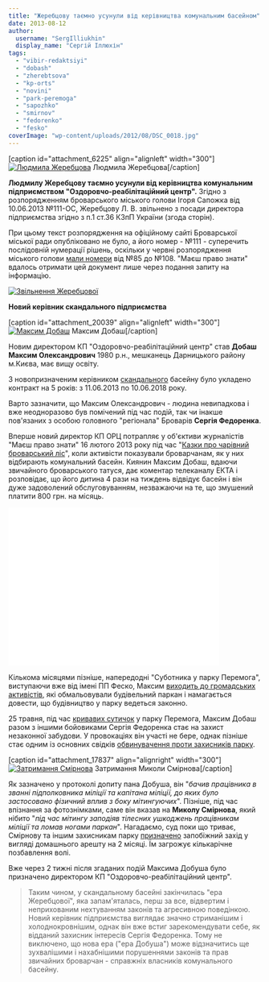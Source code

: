 ```yaml
---
title: "Жеребцову таємно усунули від керівництва комунальним басейном"
date: 2013-08-12
author: 
  username: "SergIlliukhin"
  display_name: "Сергій Іллюхін"
tags: 
  - "vibir-redaktsiyi"
  - "dobash"
  - "zherebtsova"
  - "kp-orts"
  - "novini"
  - "park-peremoga"
  - "sapozhko"
  - "smirnov"
  - "fedorenko"
  - "fesko"
coverImage: "wp-content/uploads/2012/08/DSC_0018.jpg"
---
```


\[caption id="attachment\_6225" align="alignleft" width="300"\][![Людмила Жеребцова](https://mpz.brovary.org/wp-content/uploads/2012/08/DSC_0018.jpg "Людмила Жеребцова")](https://mpz.brovary.org/wp-content/uploads/2012/08/DSC_0018.jpg) Людмила Жеребцова\[/caption\]

**Людмилу Жеребцову таємно усунули від керівництва комунальним підприємством "Оздоровчо-реабілітаційний центр".** Згідно з розпорядженням броварського міського голови Ігоря Сапожка від 10.06.2013 №111-ОС, Жеребцову Л. В. звільнено з посади директора підприємства згідно з п.1 ст.36 КЗпП України (згода сторін).

При цьому текст розпорядження на офіційному сайті Броварської міської ради опубліковано не було, а його номер - №111 - суперечить послідовній нумерації рішень, оскільки у червні розпорядження міського голови [мали номери](http://docs.pravo-znaty.org.ua/s/0/20/2/1?from=01.01.2013&type=2&fld=0&status=0) від №85 до №108. "Маєш право знати" вдалось отримати цей документ лише через подання запиту на інформацію.

[![Звільнення Жеребцової](https://mpz.brovary.org/wp-content/uploads/2013/08/rishennya.jpg)](https://mpz.brovary.org/wp-content/uploads/2013/08/rishennya.jpg)

**Новий керівник скандального підприємства**

\[caption id="attachment\_20039" align="alignleft" width="300"\][![Максим Добаш](https://mpz.brovary.org/wp-content/uploads/2013/08/dobash.jpg)](https://mpz.brovary.org/wp-content/uploads/2013/08/dobash.jpg) Максим Добаш\[/caption\]

Новим директором КП "Оздоровчо-реабілітаційний центр" став **Добаш Максим Олександрович** 1980 р.н., мешканець Дарницького району м.Києва, має вищу освіту.

З новопризначеним керівником [скандального](https://mpz.brovary.org/tag/kp-orts/) басейну було укладено контракт на 5 років: з 11.06.2013 по 10.06.2018 року.

Варто зазначити, що Максим Олександрович - людина невипадкова і вже неодноразово був помічений під час подій, так чи інакше пов'язаних з особою головного "регіонала" Броварів **Сергія Федоренка**.

Вперше новий директор КП ОРЦ потрапляє у об'єктиви журналістів "Маєш право знати" 16 лютого 2013 року під час "[Казки про чарівний броварський ліс](https://mpz.brovary.org/brovarchanam-poyasnili-yak-zupiniti-hitru-lisichku-zherebtsovu/)", коли активісти показували броварчанам, як у них відбирають комунальний басейн. Киянин Максим Добаш, вдаючи звичайного броварського татуся, дає коментар телеканалу ЕКТА і розповідає, що його дитина 4 рази на тиждень відвідує басейн і він дуже задоволений обслуговуванням, незважаючи на те, що змушений платити 800 грн. на місяць.

<iframe width="420" height="315" src="//www.youtube.com/embed/5RuZ7cYVqVY" frameborder="0" allowfullscreen></iframe>

Кількома місяцями пізніше, напередодні "Суботника у парку Перемога", виступаючи вже від імені ПП Феско, Максим [виходить до громадських активістів](https://mpz.brovary.org/chastinu-parku-peremoga-obgorodili-parkanom-pid-zabudovu-fedorenkom/), які обмальовували будівельний паркан і намагається довести, що будівництво у парку ведеться законно.

25 травня, під час [кривавих сутичок](https://mpz.brovary.org/krivavi-sutichki-vidbulis-u-brovarah-mizh-meshkantsyami-ta-zabudovnikami-tsentralnogo-parku/) у парку Перемога, Максим Добаш разом з іншими бойовиками Сергія Федоренка стає на захист незаконної забудови. У провокаціях він участі не бере, однак пізніше стає одним із основних свідків [обвинувачення проти захисників парку](https://mpz.brovary.org/militsiya-zvinuvachuye-zahisnikiv-parku-peremoga-u-kriminali/).

\[caption id="attachment\_17837" align="alignright" width="300"\][![Затримання Смірнова](https://mpz.brovary.org/wp-content/uploads/2013/05/Zatrimannya-Smirnova.jpg)](https://mpz.brovary.org/wp-content/uploads/2013/05/Zatrimannya-Smirnova.jpg) Затримання Миколи Смірнова\[/caption\]

Як зазначено у протоколі допиту пана Добуша, він "_бачив працівника в званні підполковника міліції та капітана міліції, до яких було застосовано фізичний вплив з боку мітингуючих_". Пізніше, під час впізнання за фотознімками, саме він вказав на **Миколу Смірнова**, який нібито "_під час мітингу заподіяв тілесних ушкоджень працівникам міліції та ломав ногами паркан_". Нагадаємо, суд поки що триває, Смірнову та іншим захисникам парку [призначено](https://mpz.brovary.org/sud-posadiv-troh-brovarskih-svobodivtsiv-pid-domashniy-aresht/) запобіжний захід у вигляді домашнього арешту на 2 місяці. Їм загрожує кількарічне позбавлення волі.

Вже через 2 тижні після згаданих подій Максима Добуша було призначено директором КП "Оздоровчо-реабілітаційний центр".

> Таким чином, у скандальному басейні закінчилась "ера Жеребцової", яка запам'яталась, перш за все, відвертим і неприхованим нехтуванням законів та агресивною поведінкою. Новий керівник підприємства виглядає значно стриманішим і холоднокровнішим, однак він вже встиг зарекомендувати себе, як відданий захисник інтересів Сергія Федоренка. Тому не виключено, що нова ера ("ера Добуша") може відзначитись ще зухвалішими і нахабнішими порушеннями законів та прав звичайних броварчан - справжніх власників комунального басейну.
